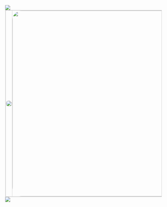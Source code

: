 <img src="https://capsule-render.vercel.app/api?type=waving&color=darkgray&height=150&section=header" style="border:none; margin:0; padding:0;" />

<table align="center" style="border-collapse: collapse; border: 1px solid lightgray; margin: 0; padding: 0;">
  <tr style="border: 1px solid lightgray; margin: 0; padding: 0;">
    <td style="border: 1px solid lightgray; margin: 0; padding: 0;">
      <img 
        src="https://github-readme-stats.vercel.app/api/top-langs/?username=yungxhi&layout=compact&theme=radical&hide_border=true" 
        style="border-radius: 30px; max-width: 350px; width: 100%; border:none; margin:0; padding:0;" 
      />
    </td>
    <td style="padding-left: 20px; border: 1px solid lightgray; margin: 0; padding: 0;">
      <a href="https://github.com/devxb/gitanimals" style="border:none; margin:0; padding:0;">
        <img src="https://render.gitanimals.org/lines/yungxhi?pet-id=1" style="width: 600px; max-width: 90vw; border-radius: 30px; border:none; margin:0; padding:0;" />
      </a>
    </td>
  </tr>
</table>

<img src="https://capsule-render.vercel.app/api?type=waving&color=darkgray&height=150&section=footer" style="border:none; margin:0; padding:0;" />
